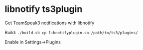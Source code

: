 libnotify ts3plugin
===================

Get TeamSpeak3 notifications with libnotify

Build:
`
./build.sh
cp libnotifyplugin.so /path/to/ts3/plugins/
`

Enable in Settings->Plugins
